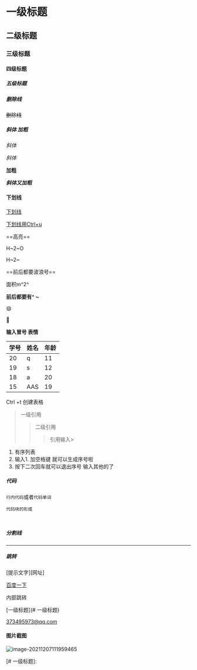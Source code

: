 # 一级标题

## 二级标题

### 三级标题

#### 四级标题

##### 五级标题

##### 删除线

~~删除线~~

##### 斜体 加粗



*斜体*

*斜体*

**加粗**

***斜体又加粗***

#### 下划线

<u>下划线</u>

<u>下划线用Ctrl+u</u>

==高亮==

H~2~O

H~2~

==前后都要波浪号==

面积m^2^

**前后都要有^ ~**

:smile:

:100:

**输入冒号 表情**

| 学号 | 姓名 | 年龄 |
| ---- | ---- | ---- |
| 20   | q    | 11   |
| 19   | s    | 12   |
| 18   | a    | 20   |
| 15   | AAS  | 19   |



Ctrl  +t  创建表格

> 一级引用
>
> > 二级引用
> >
> > > 引用输入>





1. 有序列表
2. 输入1. 加空格键  就可以生成序号啦
3. 按下二次回车就可以退出序号 输入其他的了



##### 代码

`行内代码`或者`代码单词`

```
代码块的形成



```

##### 分割线

-----

##### 跳转

[提示文字][网址]

[百度一下](https://www.baidu.com)

内部跳转

[一级标题](# 一级标题)

<373495973@qq.com>





#### 图片截图



![image-20211207111959465](C:\Users\Administrator\AppData\Roaming\Typora\typora-user-images\image-20211207111959465.png)



















[https://www.baidu.com]: 
[网址]: 
[www.baidu.com]: 
[#一标题]: 
[# 一级标题]: 